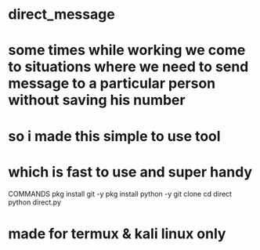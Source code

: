 # direct_message
# some times while working we come to situations where we need to send message to a particular person without saving his number 
# so i made this simple to use tool 
# which is fast to use and super handy 

COMMANDS
pkg install git -y
pkg install python -y
git clone 
cd direct
python direct.py

# made for termux & kali linux only
